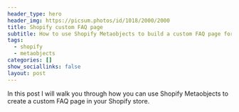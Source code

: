 ```yaml
---
header_type: hero
header_img: https://picsum.photos/id/1018/2000/2000
title: Shopify custom FAQ page
subtitle: How to use Shopify Metaobjects to build a custom FAQ page for your Shopify store
tags:
  - shopify
  - metaobjects
categories: []
show_sociallinks: false
layout: post
---
```



In this post I will walk you through how you can use Shopify Metaobjects to create a custom FAQ page in your Shopify store.




